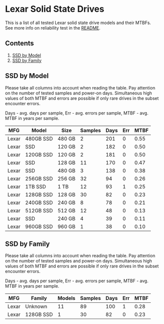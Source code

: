 Lexar Solid State Drives
========================

This is a list of all tested Lexar solid state drive models and their MTBFs. See
more info on reliability test in the [README](https://github.com/linuxhw/SMART).

Contents
--------

1. [ SSD by Model  ](#ssd-by-model)
2. [ SSD by Family ](#ssd-by-family)

SSD by Model
------------

Please take all columns into account when reading the table. Pay attention on the
number of tested samples and power-on days. Simultaneous high values of both MTBF
and errors are possible if only rare drives in the subset encounter errors.

Days - avg. days per sample,
Err  - avg. errors per sample,
MTBF - avg. MTBF in years per sample.

| MFG       | Model              | Size   | Samples | Days  | Err   | MTBF |
|-----------|--------------------|--------|---------|-------|-------|------|
| Lexar     | 480GB SSD          | 480 GB | 2       | 201   | 0     | 0.55   |
| Lexar     | SSD                | 120 GB | 2       | 182   | 0     | 0.50   |
| Lexar     | 120GB SSD          | 120 GB | 2       | 181   | 0     | 0.50   |
| Lexar     | SSD                | 128 GB | 11      | 170   | 0     | 0.47   |
| Lexar     | SSD                | 480 GB | 3       | 138   | 0     | 0.38   |
| Lexar     | 256GB SSD          | 256 GB | 32      | 94    | 0     | 0.26   |
| Lexar     | 1TB SSD            | 1 TB   | 12      | 93    | 1     | 0.25   |
| Lexar     | 128GB SSD          | 128 GB | 30      | 82    | 0     | 0.23   |
| Lexar     | 240GB SSD          | 240 GB | 8       | 78    | 0     | 0.21   |
| Lexar     | 512GB SSD          | 512 GB | 12      | 48    | 0     | 0.13   |
| Lexar     | SSD                | 240 GB | 4       | 39    | 0     | 0.11   |
| Lexar     | 960GB SSD          | 960 GB | 1       | 38    | 0     | 0.10   |

SSD by Family
-------------

Please take all columns into account when reading the table. Pay attention on the
number of tested samples and power-on days. Simultaneous high values of both MTBF
and errors are possible if only rare drives in the subset encounter errors.

Days - avg. days per sample,
Err  - avg. errors per sample,
MTBF - avg. MTBF in years per sample.

| MFG       | Family                 | Models | Samples | Days  | Err   | MTBF |
|-----------|------------------------|--------|---------|-------|-------|------|
| Lexar     | Unknown                | 11     | 89      | 100   | 1     | 0.28   |
| Lexar     | 128GB SSD              | 1      | 30      | 82    | 0     | 0.23   |

